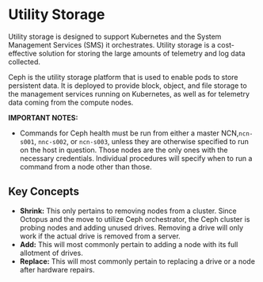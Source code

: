 # Utility Storage

Utility storage is designed to support Kubernetes and the System Management Services (SMS) it orchestrates. Utility storage is a cost-effective solution for storing the large amounts of telemetry and log data collected.

Ceph is the utility storage platform that is used to enable pods to store persistent data. It is deployed to provide block, object, and file storage to the management services running on Kubernetes, as well as for telemetry data coming from the compute nodes.

**IMPORTANT NOTES:**

- Commands for Ceph health must be run from either a master NCN,`ncn-s001`, `nnc-s002`, or `ncn-s003`, unless they are otherwise specified to run on the host in question. Those nodes are the only ones with the necessary credentials. Individual procedures will specify when to run a command from a node other than those.

## Key Concepts

- **Shrink:** This only pertains to removing nodes from a cluster. Since Octopus and the move to utilize Ceph orchestrator, the Ceph cluster is probing nodes and adding unused drives. Removing a drive will only work if the actual drive is removed from a server.
- **Add:** This will most commonly pertain to adding a node with its full allotment of drives.
- **Replace:** This will most commonly pertain to replacing a drive or a node after hardware repairs.

